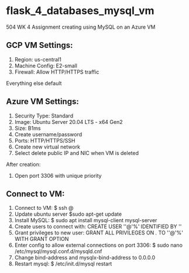 # flask_4_databases_mysql_vm
504 WK 4 Assignment creating using MySQL on an Azure VM

## GCP VM Settings:

1. Region: us-central1
2. Machine Config: E2-small
3. Firewall: Allow HTTP/HTTPS traffic

Everything else default

## Azure VM Settings:

1. Security Type: Standard
2. Image: Ubuntu Server 20.04 LTS - x64 Gen2
3. Size: B1ms
4. Create username/password
5. Ports: HTTP/HTTPS/SSH
6. Create new virtual network 
7. Select delete public IP and NIC when VM is deleted

After creation:

1. Open port 3306 with unique priority

## Connect to VM:

1. Connect to VM: $ ssh <username>@<ip address of vm>
2. Update ubuntu server $sudo apt-get update
3. Install MySQL: $ sudo apt install mysql-client mysql-server
4. Create users to connect with: CREATE USER '<new username>'@'%' IDENTIFIED BY '<new password>'
5. Grant privileges to new user: GRANT ALL PRIVILEGES ON *.* TO '<username>'@'%' WITH GRANT OPTION
6. Enter config to allow external connections on port 3306: $ sudo nano /etc/mysql/mysql.conf.d/mysqld.cnf
7. Change bind-address and mysqlx-bind-address to 0.0.0.0
8. Restart mysql: $ /etc/init.d/mysql restart
